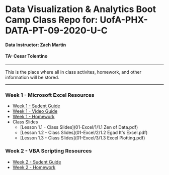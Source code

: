 # Data Visualization & Analytics Boot Camp Class Repo for: UofA-PHX-DATA-PT-09-2020-U-C

#### Data Instructor: Zach Martin
#### TA: Cesar Tolentino
- - -

This is the place where all in class activites, homework, and other information will be stored.

- - -

### Week 1 - Microsoft Excel Resources

* [Week 1 - Sudent Guide](01-Excel/StudentGuide.md)
* [Week 1 - Video Guide](01-Excel/VideoGuide.md)
* [Week 1 - Homework](Homework/01-Excel/README.md)
* Class Slides
    * [Lesson 1.1 - Class Slides](01-Excel/1/1.1 Zen of Data.pdf)
    * [Lesson 1.2 - Class Slides](01-Excel/2/1.2 Egad It's Excel.pdf)
    * [Lesson 1.3 - Class Slides](01-Excel/3/1.3 Excel Plotting.pdf)


### Week 2 - VBA Scripting Resources

* [Week 2 - Sudent Guide](02-VBA/StudentGuide.md)
* [Week 2 - Homework](Homework/02-VBA-Scripting/README.md)
